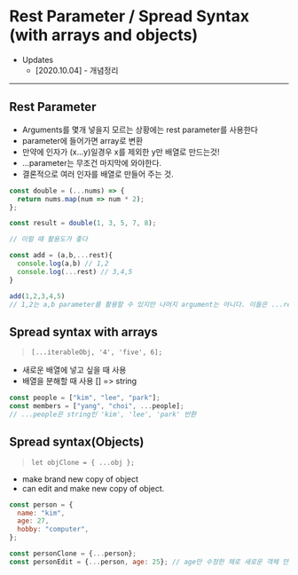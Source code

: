 # Rest Parameter / Spread Syntax (with arrays and objects)

- Updates
  - [2020.10.04] - 개념정리

---

## Rest Parameter

- Arguments를 몇개 넣을지 모르는 상황에는 rest parameter를 사용한다
- parameter에 들어가면 array로 변환
- 만약에 인자가 (x...y)일경우 x를 제외한 y만 배열로 만드는것!
- ...parameter는 무조건 마지막에 와야한다.
- 결론적으로 여러 인자를 배열로 만들어 주는 것.

```javascript
const double = (...nums) => {
  return nums.map(num => num * 2);
};

const result = double(1, 3, 5, 7, 8);
```

```javascript
// 이럴 때 활용도가 좋다

const add = (a,b,...rest){
  console.log(a,b) // 1,2
  console.log(...rest) // 3,4,5
}

add(1,2,3,4,5)
// 1,2는 a,b parameter를 활용할 수 있지만 나머지 argument는 아니다. 이들은 ...rest에 포함

```

## Spread syntax with arrays

> `[...iterableObj, '4', 'five', 6];`

- 새로운 배열에 넣고 싶을 때 사용
- 배열을 분해할 때 사용 [] => string

```javascript
const people = ["kim", "lee", "park"];
const members = ["yang", "choi", ...people];
// ...people은 string인 'kim', 'lee', 'park' 반환
```

## Spread syntax(Objects)

> `let objClone = { ...obj };`

- make brand new copy of object
- can edit and make new copy of object.

```javascript
const person = {
  name: "kim",
  age: 27,
  hobby: "computer",
};

const personClone = {...person};
const personEdit = {...person, age: 25}; // age만 수정한 채로 새로운 객체 만들 수 있음.
```
